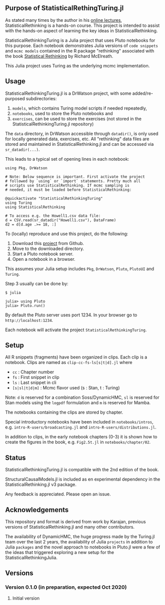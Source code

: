 ## Purpose of StatisticalRethingTuring.jl

As stated many times by the author in his [online lectures](https://www.youtube.com/watch?v=ENxTrFf9a7c&list=PLDcUM9US4XdNM4Edgs7weiyIguLSToZRI), StatisticalRethinking is a hands-on course. This project is intended to assist with the hands-on aspect of learning the key ideas in StatisticalRethinking. 

StatisticalRethinkingTuring is a Julia project that uses Pluto notebooks for this purpose. Each notebook demonstrates Julia versions of `code snippets` and `mcmc models` contained in the R package "rethinking" associated with the book [Statistical Rethinking](https://xcelab.net/rm/statistical-rethinking/) by Richard McElreath.

This Julia project uses Turing as the underlying mcmc implementation.

## Usage

StatisticalRethinkingTuring.jl is a DrWatson project, with some added/re-purposed subdirectories:

1. `models`, which contains Turing model scripts if needed repeatedly,
2. `notebooks`, used to store the Pluto notebooks and
3. `exercises`, can be used to store the exercises (not stored in the StatisticalRethinkingTuring.jl repository)

The `data` directory, in DrWatson accessible through `datadir()`, is only used for locally generated data, exercises, etc. All "rethinking" data files are stored and maintained in StatisticalRethinking.jl and can be accessed via `sr_datadir(...)`. 

This leads to a typical set of opening lines in each notebook:
```
using Pkg, DrWatson

# Note: Below sequence is important. First activate the project
# followed by `using` or `import` statements. Pretty much all
# scripts use StatisticalRethinking. If mcmc sampling is
# needed, it must be loaded before StatisticalRethinking:

@quickactivate "StatisticalRethinkingTuring"
using Turing
using StatisticalRethinking

# To access e.g. the Howell1.csv data file:
d = CSV.read(sr_datadir("Howell1.csv"), DataFrame)
d2 = d[d.age .>= 18, :]
```

To (locally) reproduce and use this project, do the following:

1. Download this [project](https://github.com/StatisticalRethinkingJulia/StatisticalRethinkingTuring.jl) from Github.
2. Move to the downloaded directory.
3. Start a Pluto notebook server.
4. Open a notebook in a browser.

This assumes your Julia setup includes `Pkg`, `DrWatson`, `Pluto`, `PlutoUI` and `Turing`.

Step 3 usually can be done by:
```
$ julia

julia> using Pluto
julia> Pluto.run()
```

By default the Pluto server uses port 1234. In your browser go to
`http://localhost:1234`.

Each notebook will activate the project `StatisticalRethinkingTuring`.

## Setup

All R snippets (fragments) have been organized in clips. Each clip is a notebook. Clips are named as `clip-cc-fs-ls[s|t|d].jl` where

* `cc`      : Chapter number
* `fs`      : First snippet in clip
* `ls`      : Last snippet in cli
* `[s|sl|t|d|m]` : Mcmc flavor used (s : Stan, t : Turing)

Note: `d` is reserved for a combination Soss/DynamicHMC, `sl` is reserved for Stan models using the `logpdf` formulation and `m` is reserved for Mamba.

The notebooks containing the clips are stored by chapter.

Special introductory notebooks have been included in `notebooks/intros`, e.g.
`intro-R-users/broadcasting.jl` and `intro-R-users/distributions.jl`.

In addition to clips, in the early notebook chapters (0-3) it is shown how to create the figures in the book, e.g. `Fig2.5t.jl` in `notebooks/chapter/02`.

## Status

StatisticalRethinkingTuring.jl is compatible with the 2nd edition of the book.

StructuralCausalModels.jl is included as en experimental dependency in the StatisticalRethinking.jl v3 package.

Any feedback is appreciated. Please open an issue.

## Acknowledgements

This repository and format is derived from work by Karajan, previous versions of StatisticalRethinking.jl and many other contributors.

The availability of DynamicHMC, the huge progress made by the Turing.jl team over the last 2 years, the availability of Julia `projects` in addition to Julia `packages` and the novel approach to notebooks in Pluto.jl were a few of the ideas that triggered exploring a new setup for the StatisticalRethinkingJulia.

## Versions

### Version 0.1.0 (in preparation, expected Oct 2020)

1. Initial version

